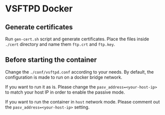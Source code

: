 # VSFTPD Docker

## Generate certificates

Run `gen-cert.sh` script and generate certificates. Place the files inside `./cert` directory and name them `ftp.crt` and `ftp.key`.

## Before starting the container

Change the `./conf/vsftpd.conf` according to your needs. By default, the configuration is made to run on a docker bridge network.

If you want to run it as is. Please change the `pasv_address=<your-host-ip>` to match your host IP in order to enable the passive mode.

If you want to run the container in `host` network mode. Please comment out the `pasv_address=<your-host-ip>` setting.
